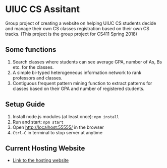 # UIUC CS Assitant
Group project of creating a website on helping UIUC CS students decide and manage their own CS classes registration based on their own CS tracks.
(This project is the group project for CS411 Spring 2018)

## Some functions
1. Search classes where students can see average GPA, number of As, Bs etc. for the classes.
2. A simple bi-typed heterogeneous information network to rank professors and classes.
3. Contiguous frequent pattern mining function to extract patterns for classes based on their GPA and number of registered students.


## Setup Guide
1. Install node.js modules (at least once): `npm install`
2. Run and start: `npm start`
3. Open [http://localhost:55555/](http://localhost:55555/) in the browser
4. `Ctrl-C` in terminal to stop server at anytime

## Current Hosting Website
* [Link to the hosting website](http://csassistant.web.engr.illinois.edu:55555/)
